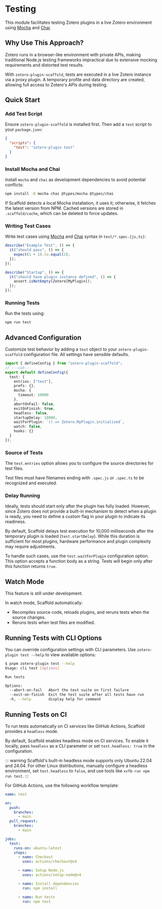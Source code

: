 # Testing

This module facilitates testing Zotero plugins in a live Zotero environment using [Mocha](https://mochajs.org/) and [Chai](https://www.chaijs.com/).

## Why Use This Approach?

Zotero runs in a browser-like environment with private APIs, making traditional Node.js testing frameworks impractical due to extensive mocking requirements and distorted test results.

With `zotero-plugin-scaffold`, tests are executed in a live Zotero instance via a proxy plugin. A temporary profile and data directory are created, allowing full access to Zotero's APIs during testing.

## Quick Start

### Add Test Script

Ensure `zotero-plugin-scaffold` is installed first. Then add a `test` script to your `package.json`:

```json
{
  "scripts": {
    "test": "zotero-plugin test"
  }
}
```

### Install Mocha and Chai

Install `mocha` and `chai` as development dependencies to avoid potential conflicts:

```bash
npm install -D mocha chai @types/mocha @types/chai
```

If Scaffold detects a local Mocha installation, it uses it; otherwise, it fetches the latest version from NPM. Cached versions are stored in `.scaffold/cache`, which can be deleted to force updates.

### Writing Test Cases

Write test cases using [Mocha](https://mochajs.org/) and [Chai](https://www.chaijs.com/) syntax in `test/*.spec.{js,ts}`:

```js
describe("Example Test", () => {
  it("should pass", () => {
    expect(1 + 1).to.equal(2);
  });
});

describe("Startup", () => {
  it("should have plugin instance defined", () => {
    assert.isNotEmpty(Zotero[MyPlugin]);
  });
});
```

### Running Tests

Run the tests using:

```bash
npm run test
```

## Advanced Configuration

Customize test behavior by adding a `test` object to your `zotero-plugin-scaffold` configuration file. All settings have sensible defaults.

```ts twoslash
import { defineConfig } from "zotero-plugin-scaffold";
// ---cut---
export default defineConfig({
  test: {
    entries: ["test"],
    prefs: {},
    mocha: {
      timeout: 10000
    },
    abortOnFail: false,
    exitOnFinish: true,
    headless: false,
    startupDelay: 10000,
    waitForPlugin: `() => Zotero.MyPlugin.initialized`,
    watch: false,
    hooks: {}
  }
});
```

### Source of Tests

The `test.entries` option allows you to configure the source directories for test files.

Test files must have filenames ending with `.spec.js` or `.spec.ts` to be recognized and executed.

### Delay Running

Ideally, tests should start only after the plugin has fully loaded. However, since Zotero does not provide a built-in mechanism to detect when a plugin is ready, you need to define a custom flag in your plugin to indicate its readiness.

By default, Scaffold delays test execution for 10,000 milliseconds after the temporary plugin is loaded (`test.startDelay`). While this duration is sufficient for most plugins, hardware performance and plugin complexity may require adjustments.

To handle such cases, use the `test.waitForPlugin` configuration option. This option accepts a function body as a string. Tests will begin only after this function returns `true`.

## Watch Mode

This feature is still under development.

In watch mode, Scaffold automatically:

- Recompiles source code, reloads plugins, and reruns tests when the source changes.
- Reruns tests when test files are modified.

## Running Tests with CLI Options

You can override configuration settings with CLI parameters. Use `zotero-plugin test --help` to view available options:

```bash
$ pnpm zotero-plugin test --help
Usage: cli test [options]

Run tests

Options:
  --abort-on-fail   Abort the test suite on first failure
  --exit-on-finish  Exit the test suite after all tests have run
  -h, --help        display help for command
```

## Running Tests on CI

To run tests automatically on CI services like GitHub Actions, Scaffold provides a `headless` mode.

By default, Scaffold enables headless mode on CI services. To enable it locally, pass `headless` as a CLI parameter or set `test.headless: true` in the configuration.

::: warning
Scaffold's built-in headless mode supports only Ubuntu 22.04 and 24.04. For other Linux distributions, manually configure a headless environment, set `test.headless` to `false`, and use tools like `xvfb-run npm run test`.
:::

For GitHub Actions, use the following workflow template:

```yaml
name: test

on:
  push:
    branches:
      - main
  pull_request:
    branches:
      - main

jobs:
  test:
    runs-on: ubuntu-latest
    steps:
      - name: Checkout
        uses: actions/checkout@v4

      - name: Setup Node.js
        uses: actions/setup-node@v4

      - name: Install dependencies
        run: npm install

      - name: Run tests
        run: npm test
```
